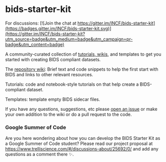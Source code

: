 # bids-starter-kit

For discussions: [![Join the chat at https://gitter.im/INCF/bids-starter-kit](https://badges.gitter.im/INCF/bids-starter-kit.svg)](https://gitter.im/INCF/bids-starter-kit?utm_source=badge&utm_medium=badge&utm_campaign=pr-badge&utm_content=badge)

A community-curated collection of [tutorials, wikis](https://github.com/INCF/bids-starter-kit/wiki),
and templates to get you started with creating BIDS compliant datasets.

The [repository wiki](https://github.com/INCF/bids-starter-kit/wiki): Brief text and code snippets to help the first start with BIDS and links to other relevant resources.

Tutorials: code and notebook-style tutorials on that help create a BIDS-compliant dataset.

Templates: template empty BIDS sidecar files.

If you have any questions, suggestions, etc please [open an issue](https://github.com/INCF/bids-starter-kit/issues) or make your own addition to the wiki or do a pull request to the code.

### Google Summer of Code

Are you here wondering about how you can develop the BIDS Starter Kit as a Google Summer of Code student? Please read our project proposal at https://www.trelliscience.com/#/discussions-about/25692/0/ and add any questions as a comment there :sparkles:.
